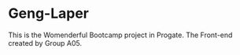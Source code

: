 # Geng-Laper
This is the Womenderful Bootcamp project in Progate. The Front-end created by Group A05.

